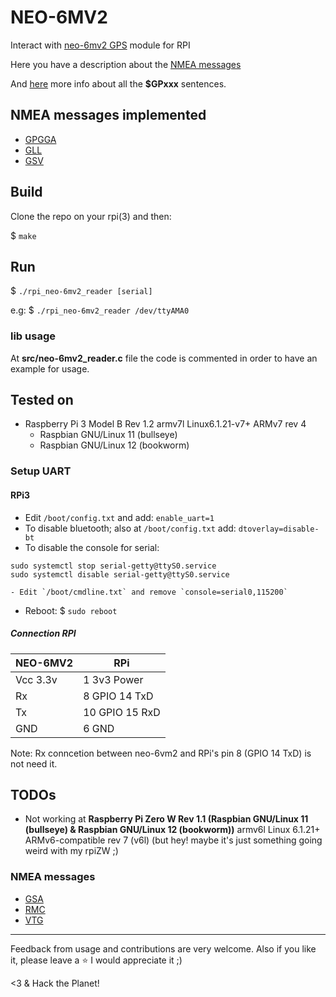 # NEO-6MV2

Interact with [neo-6mv2 GPS](https://components101.com/modules/neo-6mv2-gps-module) module for RPI

Here you have a description about the [NMEA messages](https://receiverhelp.trimble.com/alloy-gnss/en-us/NMEA-0183messages_MessageOverview.html)

And [here](https://aprs.gids.nl/nmea) more info about all the **$GPxxx** sentences. 

## NMEA messages implemented

- [GPGGA](http://aprs.gids.nl/nmea/#gga)
- [GLL](https://receiverhelp.trimble.com/alloy-gnss/en-us/NMEA-0183messages_GLL.html)
- [GSV](https://receiverhelp.trimble.com/alloy-gnss/en-us/NMEA-0183messages_GSV.html)

## Build

Clone the repo on your rpi(3) and then:

$ `make`

## Run

$ `./rpi_neo-6mv2_reader [serial]`

e.g: $ `./rpi_neo-6mv2_reader /dev/ttyAMA0`

### lib usage

At **src/neo-6mv2_reader.c** file the code is commented in order to have an example for usage.

## Tested on

- Raspberry Pi 3 Model B Rev 1.2 armv7l Linux6.1.21-v7+ ARMv7 rev 4
    - Raspbian GNU/Linux 11 (bullseye)
    - Raspbian GNU/Linux 12 (bookworm)

### Setup UART

#### RPi3

- Edit `/boot/config.txt` and add: `enable_uart=1`
- To disable bluetooth; also at `/boot/config.txt` add: `dtoverlay=disable-bt`
- To disable the console for serial:
```
sudo systemctl stop serial-getty@ttyS0.service
sudo systemctl disable serial-getty@ttyS0.service
```
    - Edit `/boot/cmdline.txt` and remove `console=serial0,115200`
- Reboot: $ `sudo reboot`

##### Connection RPI

| NEO-6MV2 |       RPi      |
|----------|----------------|
| Vcc 3.3v |  1 3v3 Power   |
|    Rx    |  8 GPIO 14 TxD |
|    Tx    | 10 GPIO 15 RxD |
|   GND    |  6 GND         |

Note: Rx conncetion between neo-6vm2 and RPi's pin 8 (GPIO 14 TxD) is not need it.

## TODOs

- Not working at **Raspberry Pi Zero W Rev 1.1 (Raspbian GNU/Linux 11 (bullseye) & Raspbian GNU/Linux 12 (bookworm))** armv6l Linux 6.1.21+ ARMv6-compatible rev 7 (v6l) (but hey! maybe it's just something going weird with my rpiZW ;)

### NMEA messages

- [GSA](https://receiverhelp.trimble.com/alloy-gnss/en-us/NMEA-0183messages_GSA.html)
- [RMC](https://receiverhelp.trimble.com/alloy-gnss/en-us/NMEA-0183messages_RMC.html)
- [VTG](https://aprs.gids.nl/nmea/#vtg)

---

Feedback from usage and contributions are very welcome.
Also if you like it, please leave a :star: I would appreciate it ;)

<3 & Hack the Planet!
